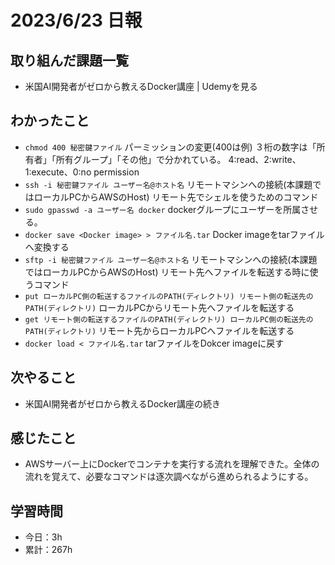 # 2023/6/23 日報
## 取り組んだ課題一覧
- 米国AI開発者がゼロから教えるDocker講座 | Udemyを見る

## わかったこと
- `chmod 400 秘密鍵ファイル`
  パーミッションの変更(400は例)
  ３桁の数字は「所有者」「所有グループ」「その他」で分かれている。
  4:read、2:write、1:execute、0:no permission
- `ssh -i 秘密鍵ファイル ユーザー名@ホスト名`
  リモートマシンへの接続(本課題ではローカルPCからAWSのHost)
  リモート先でシェルを使うためのコマンド
- `sudo gpasswd -a ユーザー名 docker`
  dockerグループにユーザーを所属させる。
- `docker save <Docker image> > ファイル名.tar`
  Docker imageをtarファイルへ変換する
- `sftp -i 秘密鍵ファイル ユーザー名@ホスト名`
  リモートマシンへの接続(本課題ではローカルPCからAWSのHost)
  リモート先へファイルを転送する時に使うコマンド
- `put ローカルPC側の転送するファイルのPATH(ディレクトリ) リモート側の転送先のPATH(ディレクトリ)`
  ローカルPCからリモート先へファイルを転送する
- `get リモート側の転送するファイルのPATH(ディレクトリ) ローカルPC側の転送先のPATH(ディレクトリ)`
  リモート先からローカルPCへファイルを転送する
- `docker load < ファイル名.tar`
  tarファイルをDokcer imageに戻す
   
## 次やること
- 米国AI開発者がゼロから教えるDocker講座の続き

## 感じたこと
- AWSサーバー上にDockerでコンテナを実行する流れを理解できた。全体の流れを覚えて、必要なコマンドは逐次調べながら進められるようにする。

## 学習時間
- 今日：3h
- 累計：267h
